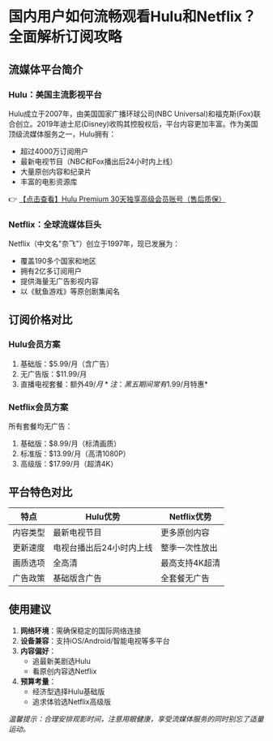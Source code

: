 # 国内用户如何流畅观看Hulu和Netflix？全面解析订阅攻略

## 流媒体平台简介

### Hulu：美国主流影视平台
Hulu成立于2007年，由美国国家广播环球公司(NBC Universal)和福克斯(Fox)联合创立。2019年迪士尼(Disney)收购其控股权后，平台内容更加丰富。作为美国顶级流媒体服务之一，Hulu拥有：
- 超过4000万订阅用户
- 最新电视节目（NBC和Fox播出后24小时内上线）
- 大量原创内容和纪录片
- 丰富的电影资源库

👉 [【点击查看】Hulu Premium 30天独享高级会员账号（售后质保）](https://bit.ly/HuLu_vip)

### Netflix：全球流媒体巨头
Netflix（中文名"奈飞"）创立于1997年，现已发展为：
- 覆盖190多个国家和地区
- 拥有2亿多订阅用户
- 提供海量无广告影视内容
- 以《鱿鱼游戏》等原创剧集闻名

## 订阅价格对比

### Hulu会员方案
1. 基础版：$5.99/月（含广告）
2. 无广告版：$11.99/月
3. 直播电视套餐：额外$49/月
*注：黑五期间常有$1.99/月特惠*

### Netflix会员方案
所有套餐均无广告：
1. 基础版：$8.99/月（标清画质）
2. 标准版：$13.99/月（高清1080P）
3. 高级版：$17.99/月（超清4K）

## 平台特色对比

| 特点        | Hulu优势                     | Netflix优势                 |
|------------|-----------------------------|----------------------------|
| 内容类型    | 最新电视节目                 | 更多原创内容               |
| 更新速度    | 电视台播出后24小时内上线      | 整季一次性放出             |
| 画质选项    | 全高清                      | 最高支持4K超清            |
| 广告政策    | 基础版含广告                 | 全套餐无广告               |

## 使用建议
1. **网络环境**：需确保稳定的国际网络连接
2. **设备兼容**：支持iOS/Android/智能电视等多平台
3. **内容偏好**：
   - 追最新美剧选Hulu
   - 看原创内容选Netflix
4. **预算考量**：
   - 经济型选择Hulu基础版
   - 追求体验选Netflix高级版

*温馨提示：合理安排观影时间，注意用眼健康，享受流媒体服务的同时别忘了适量运动。*
